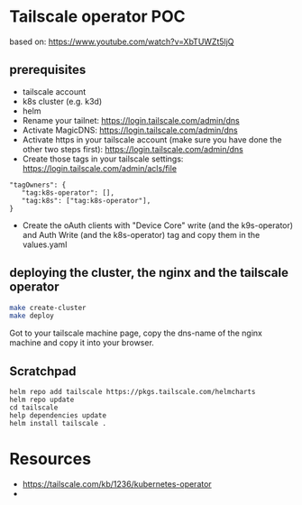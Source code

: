 
# Tailscale operator POC

based on: https://www.youtube.com/watch?v=XbTUWZt5ljQ

## prerequisites

* tailscale account
* k8s cluster (e.g. k3d)
* helm
* Rename your tailnet: https://login.tailscale.com/admin/dns
* Activate MagicDNS: https://login.tailscale.com/admin/dns
* Activate https in your tailscale account (make sure you have done the other two steps first): https://login.tailscale.com/admin/dns
* Create those tags in your tailscale settings: https://login.tailscale.com/admin/acls/file
```
"tagOwners": {
   "tag:k8s-operator": [],
   "tag:k8s": ["tag:k8s-operator"],
}
```
* Create the oAuth clients with "Device Core" write (and the k9s-operator) and Auth Write (and the k8s-operator) tag and copy them in the values.yaml

## deploying the cluster, the nginx and the tailscale operator

```bash
make create-cluster
make deploy
```

Got to your tailscale machine page, copy the dns-name of the nginx machine and copy it into your browser.

## Scratchpad

```
helm repo add tailscale https://pkgs.tailscale.com/helmcharts
helm repo update
cd tailscale
help dependencies update
helm install tailscale .
```



# Resources

* https://tailscale.com/kb/1236/kubernetes-operator
* 
